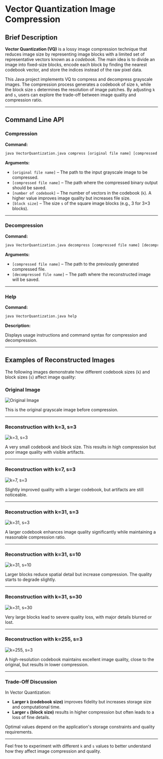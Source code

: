 # Vector Quantization Image Compression

## Brief Description

**Vector Quantization (VQ)** is a lossy image compression technique that reduces image size by representing image blocks with a limited set of representative vectors known as a *codebook*. The main idea is to divide an image into fixed-size blocks, encode each block by finding the nearest codebook vector, and store the indices instead of the raw pixel data.

This Java project implements VQ to compress and decompress grayscale images. The compression process generates a codebook of size `k`, while the block size `s` determines the resolution of image patches. By adjusting `k` and `s`, users can explore the trade-off between image quality and compression ratio.

---

## Command Line API

### Compression

**Command:**

```bash
java VectorQuantization.java compress [original file name] [compressed file name] [number of codebook] [block size]
```

**Arguments:**

- `[original file name]` – The path to the input grayscale image to be compressed.
- `[compressed file name]` – The path where the compressed binary output should be saved.
- `[number of codebook]` – The number of vectors in the codebook (`k`). A higher value improves image quality but increases file size.
- `[block size]` – The size `s` of the square image blocks (e.g., 3 for 3×3 blocks).

---

### Decompression

**Command:**

```bash
java VectorQuantization.java decompress [compressed file name] [decompressed file name]
```

**Arguments:**

- `[compressed file name]` – The path to the previously generated compressed file.
- `[decompressed file name]` – The path where the reconstructed image will be saved.

---

### Help

**Command:**

```bash
java VectorQuantization.java help
```

**Description:**

Displays usage instructions and command syntax for compression and decompression.

---

## Examples of Reconstructed Images

The following images demonstrate how different codebook sizes (`k`) and block sizes (`s`) affect image quality:

### Original Image

![Original Image](examples/image.jpg)

This is the original grayscale image before compression.

---

### Reconstruction with k=3, s=3

![k=3, s=3](examples/k3s3.jpg)

A very small codebook and block size. This results in high compression but poor image quality with visible artifacts.

---

### Reconstruction with k=7, s=3

![k=7, s=3](examples/k7s3.jpg)

Slightly improved quality with a larger codebook, but artifacts are still noticeable.

---

### Reconstruction with k=31, s=3

![k=31, s=3](examples/k31s3.jpg)

A larger codebook enhances image quality significantly while maintaining a reasonable compression ratio.

---

### Reconstruction with k=31, s=10

![k=31, s=10](examples/k31s10.jpg)

Larger blocks reduce spatial detail but increase compression. The quality starts to degrade slightly.

---

### Reconstruction with k=31, s=30

![k=31, s=30](examples/k31s30.jpg)

Very large blocks lead to severe quality loss, with major details blurred or lost.

---

### Reconstruction with k=255, s=3

![k=255, s=3](examples/k255s3.jpg)

A high-resolution codebook maintains excellent image quality, close to the original, but results in lower compression.

---

### Trade-Off Discussion

In Vector Quantization:

- **Larger `k` (codebook size)** improves fidelity but increases storage size and computational time.
- **Larger `s` (block size)** results in higher compression but often leads to a loss of fine details.

Optimal values depend on the application's storage constraints and quality requirements.

---

Feel free to experiment with different `k` and `s` values to better understand how they affect image compression and quality.
